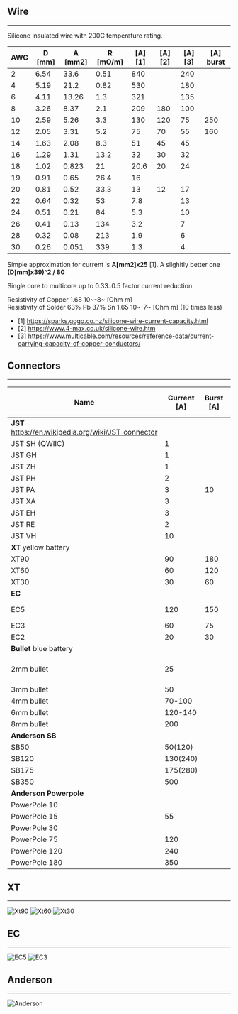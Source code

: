 ## Wire
---
Silicone insulated wire with 200C temperature rating.

| AWG | D [mm] | A [mm2]| R [mO/m]| [A] [1] | [A] [2] | [A] [3]  | [A] burst |
|---|-----|-----|-----|-----|----|----|-----|
| 2 | 6.54| 33.6| 0.51|  840|    | 240|
| 4 | 5.19| 21.2| 0.82|  530|    | 180|
| 6 | 4.11| 13.26| 1.3|  321|    | 135|
| 8 | 3.26| 8.37|  2.1|  209| 180| 100|  
| 10| 2.59| 5.26|  3.3|  130| 120|  75| 250|
| 12| 2.05| 3.31|  5.2|   75|  70|  55| 160|
| 14| 1.63| 2.08|  8.3|   51|  45|  45|
| 16| 1.29| 1.31| 13.2|   32|  30|  32|
| 18| 1.02| 0.823|  21| 20.6|  20|  24|
| 19| 0.91| 0.65| 26.4|   16|    |    |
| 20| 0.81| 0.52| 33.3|   13|  12|  17|
| 22| 0.64| 0.32|  53 |  7.8|    |  13|
| 24| 0.51| 0.21|  84 |  5.3|    |  10|
| 26| 0.41| 0.13| 134 |  3.2|    |   7|
| 28| 0.32| 0.08| 213 |  1.9|    |   6|
| 30| 0.26| 0.051|339 |  1.3|    |   4|

Simple approximation for current is **A[mm2]x25** [1].  A slighltly better one **(D[mm]x39)^2 / 80**

Single core to multicore up to 0.33..0.5 factor current reduction.  

Resistivity of Copper 1.68 10~-8~  [Ohm m]  
Resistivity of Solder 63% Pb 37% Sn 1.65 10~-7~ [Ohm m] (10 times less)  

* [1] https://sparks.gogo.co.nz/silicone-wire-current-capacity.html
* [2] https://www.4-max.co.uk/silicone-wire.htm
* [3] https://www.multicable.com/resources/reference-data/current-carrying-capacity-of-copper-conductors/

## Connectors 
-----
| Name  | Current [A]| Burst [A] | Connector Diameter [mm] | Wire Cup [AWG] / [mm] | Max Voltage |
|-------|---------|-------|--------------------|--------------|---|
| **JST** https://en.wikipedia.org/wiki/JST_connector
| JST SH (QWIIC)| 1 |   | 1mm pitch | 32-28 | 50V
| JST GH| 1 |   | 1.25 | 30-26 | 50V
| JST ZH| 1 |   | 1.5 | 32-26 | 50V
| JST PH| 2 |   | 2 | 32-24 | 100V
| JST PA| 3 | 10  | 2 | 32-24 | 250V
| JST XA| 3 |   | 2.5 | 32-24 | 250V
| JST EH| 3 |   | 2.5 | 32-24 | 250V
| JST RE| 2 |   | 2.54 | 32-24 | 250V
| JST VH| 10 |  | 3.96 | 32-24 | 250V
| **XT** yellow battery
| XT90  | 90  | 180 | 4.5 | 8/8mm | 500V
| XT60  | 60  | 120 | 3.5 | 12/3mm | 500V
| XT30  | 30  | 60  | 2 | 16/1.5mm | 500V
| **EC**
| EC5   | 120 | 150 | 5 |  8-10 / 4.77mm |
| EC3   | 60  | 75  | 3.5| 12/3.5mm |
| EC2   | 20  | 30  | | 16 
| **Bullet** blue battery
| 2mm bullet | 25 | | 2 | 20 | depends on molding, shrinktubing
| 3mm bullet | 50 | | 3 | 18 | up to 600V
| 4mm bullet | 70-100  | | 4 | 13-16 |
| 6mm bullet | 120-140 | | 6 | 10 |
| 8mm bullet | 200 | | 8 | 4 |
| **Anderson SB** 
| SB50  | 50(120) | | | 1-6 | 600V
| SB120 | 130(240) | | | 10-1 | 600V
| SB175 | 175(280) | | | 12-0/1 | 600V
| SB350 | 500      | | |        | 600V
| **Anderson Powerpole**
| PowerPole 10 | | | |14-16 |
| PowerPole 15 | 55 | | |10-20 |
| PowerPole 30 | | | | 10 |
| PowerPole 75 | 120 | | | 6-16 | 
| PowerPole 120 | 240 | | | 8 |
| PowerPole 180 | 350 | | | 3/0 |

## **XT**
----

![Xt90](xt90.jpg)
![Xt60](xt60.jpg)
![Xt30](xt30.jpg)
## **EC**
----

![EC5](EC5.jpg)
![EC3](ec3.jpg)

## **Anderson**
----
![Anderson](Anderson-SB-Plug-Sizes.jpg)

